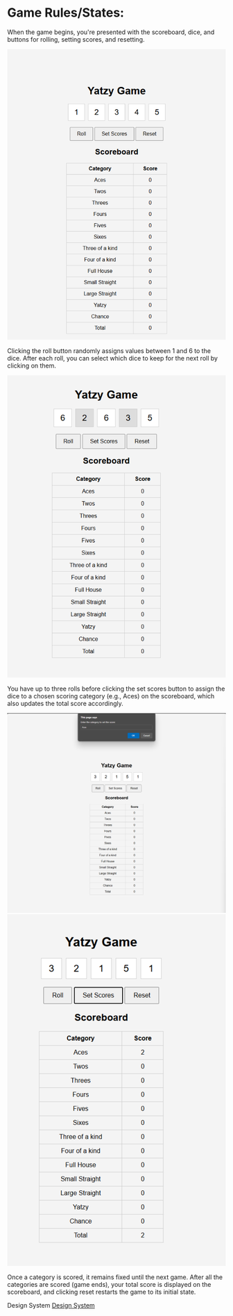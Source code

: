 # Game Rules/States:

When the game begins, you're presented with the scoreboard, dice, and buttons for rolling, setting scores, and resetting. 

![Figure](docs\design_system\image.png) 


Clicking the roll button randomly assigns values between 1 and 6 to the dice. After each roll, you can select which dice to keep for the next roll by clicking on them. 

![Figure](docs\design_system\image-1.png)


You have up to three rolls before clicking the set scores button to assign the dice to a chosen scoring category (e.g., Aces) on the scoreboard, which also updates the total score accordingly. 

![Figure](docs\design_system\image-3.png)
![Figure](docs\design_system\image-4.png)


Once a category is scored, it remains fixed until the next game. After all the categories are scored (game ends), your total score is displayed on the scoreboard, and clicking reset restarts the game to its initial state.






Design System [Design System](docs/design_system.md)
